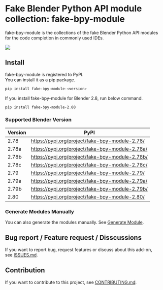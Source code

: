 # Fake Blender Python API module collection: fake-bpy-module

fake-bpy-module is the collections of the fake Blender Python API modules for the code completion in commonly used IDEs.

![](https://raw.githubusercontent.com/nutti/fake-bpy-module/master/docs/images/fake-bpy-module_thumbnail.png)


## Install

fake-bpy-module is registered to PyPI.  
You can install it as a pip package.

```sh
pip install fake-bpy-module-<version>
```

If you install fake-bpy-module for Blender 2.8, run below command.

```sh
pip install fake-bpy-module-2.80
```


### Supported Blender Version

|Version|PyPI|
|---|---|
|2.78|https://pypi.org/project/fake-bpy-module-2.78/|
|2.78a|https://pypi.org/project/fake-bpy-module-2.78a/|
|2.78b|https://pypi.org/project/fake-bpy-module-2.78b/|
|2.78c|https://pypi.org/project/fake-bpy-module-2.78c/|
|2.79|https://pypi.org/project/fake-bpy-module-2.79/|
|2.79a|https://pypi.org/project/fake-bpy-module-2.79a/|
|2.79b|https://pypi.org/project/fake-bpy-module-2.79b/|
|2.80|https://pypi.org/project/fake-bpy-module-2.80/|


### Generate Modules Manually

You can also generate the modules manually. See [Generate Module](https://github.com/nutti/fake-bpy-module/blob/master/docs/generate_modules.md).


## Bug report / Feature request / Disscussions

If you want to report bug, request features or discuss about this add-on, see [ISSUES.md](https://github.com/nutti/fake-bpy-module/blob/master/ISSUES.md).


## Contribution

If you want to contribute to this project, see [CONTRIBUTING.md](https://github.com/nutti/fake-bpy-module/blob/master/CONTRIBUTING.md).

